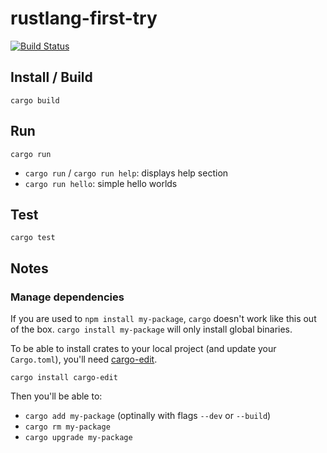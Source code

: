 # rustlang-first-try

[![Build Status](https://travis-ci.org/topheman/rustlang-first-try.svg?branch=master)](https://travis-ci.org/topheman/rustlang-first-try)

## Install / Build

```shell
cargo build
```

## Run

```shell
cargo run
```

- `cargo run` / `cargo run help`: displays help section
- `cargo run hello`: simple hello worlds

## Test

```shell
cargo test
```

## Notes

### Manage dependencies

If you are used to `npm install my-package`, `cargo` doesn't work like this out of the box. `cargo install my-package` will only install global binaries.

To be able to install crates to your local project (and update your `Cargo.toml`), you'll need [cargo-edit](https://github.com/killercup/cargo-edit).

```shell
cargo install cargo-edit
```

Then you'll be able to:

- `cargo add my-package` (optinally with flags `--dev` or `--build`)
- `cargo rm my-package`
- `cargo upgrade my-package`
